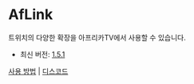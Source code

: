 # AfLink
트위치의 다양한 확장을 아프리카TV에서 사용할 수 있습니다.

- 최신 버전: [1.5.1](https://github.com/jebibot/af-link/releases/tag/1.5.1)

[사용 방법](https://twgg.notion.site/6b11e01385c84d61bd3887dc242f3b7f) | [디스코드](https://discord.gg/Ve2yKAh2sQ)
